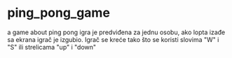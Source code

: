 # ping_pong_game
a game about ping pong
igra je predviđena za jednu osobu,
ako lopta izađe sa ekrana igrač je izgubio.
Igrač se kreće tako što se koristi slovima "W" i "S" ili strelicama "up" i "down"



